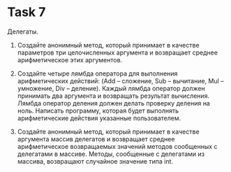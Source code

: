 # Task 7

Делегаты.

1. Создайте анонимный метод, который принимает в качестве параметров три целочисленных аргумента и возвращает среднее арифметическое этих аргументов.

2. Создайте четыре лямбда оператора для выполнения арифметических действий: (Add – сложение, Sub – вычитание, Mul – умножение, Div – деление). Каждый лямбда оператор должен принимать два аргумента и возвращать результат вычисления. Лямбда оператор деления должен делать проверку деления на ноль. Написать программу, которая будет выполнять арифметические действия указанные пользователем.

3. Создайте анонимный метод, который принимает в качестве аргумента массив делегатов и возвращает среднее арифметическое возвращаемых значений методов сообщенных с делегатами в массиве. Методы, сообщенные с делегатами из массива, возвращают случайное значение типа int.